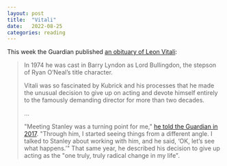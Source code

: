 ```yaml
---
layout: post
title:  "Vitali"
date:   2022-08-25
categories: reading
---
```


This week the Guardian published [an obituary of Leon Vitali](https://www.theguardian.com/film/2022/aug/22/leon-vitali-stanley-kubrick-collaborator-and-barry-lyndon-actor-dies-aged-74):

> In 1974 he was cast in Barry Lyndon as Lord Bullingdon, the stepson of Ryan O’Neal’s title character.
>
> Vitali was so fascinated by Kubrick and his processes that he made the unusual decision to give up on acting and devote himself entirely to the famously demanding director for more than two decades.
> 
> ...
> 
> "Meeting Stanley was a turning point for me," [he told the Guardian in 2017](https://www.theguardian.com/culture/2017/aug/01/how-we-made-full-metal-jacket-stanley-kubrick-matthew-modine). "Through him, I started seeing things from a different angle. I talked to Stanley about working with him, and he said, ‘OK, let’s see what happens.’" That same year, he described his decision to give up acting as the "one truly, truly radical change in my life".

